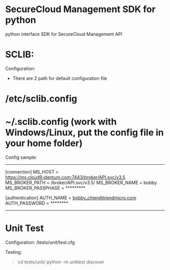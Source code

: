 SecureCloud Management SDK for python
======

python interface SDK for SecureCloud Management API

SCLIB:
======
Configuration:
- There are 2 path for default configuration file
# /etc/sclib.config
# ~/.sclib.config (work with Windows/Linux, put the config file in your home folder)

Config sample:
*********************
[connection]
MS_HOST = https://ms.cloud9.identum.com:7443/broker/API.svc/v3.5
MS_BROKER_PATH = /broker/API.svc/v3.5/
MS_BROKER_NAME = bobby
MS_BROKER_PASSPHASE = *********

[authentication]
AUTH_NAME = bobby_chien@trendmicro.com
AUTH_PASSWORD = ********
*********************

Unit Test
======

Configuration:
/tests/unit/test.cfg

Testing:
> cd tests/unit/
> python -m unittest discover

